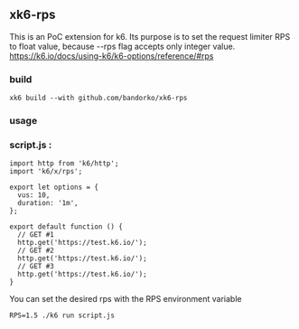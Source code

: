 ## xk6-rps

This is an PoC extension for k6. Its purpose is to set the request limiter RPS to float value, because --rps flag accepts only integer value. https://k6.io/docs/using-k6/k6-options/reference/#rps

### build
```
xk6 build --with github.com/bandorko/xk6-rps
```

### usage

### script.js :
```
import http from 'k6/http';
import 'k6/x/rps';

export let options = {
  vus: 10,
  duration: '1m',
};

export default function () {
  // GET #1
  http.get('https://test.k6.io/');
  // GET #2
  http.get('https://test.k6.io/');
  // GET #3
  http.get('https://test.k6.io/');
}
```

You can set the desired rps with the RPS environment variable
```
RPS=1.5 ./k6 run script.js
```